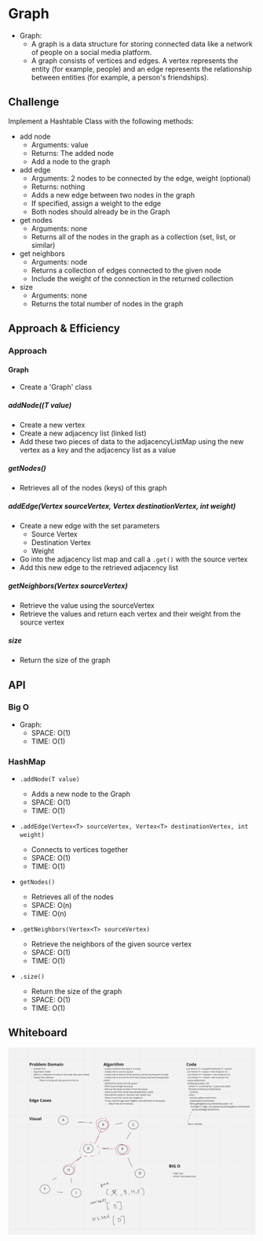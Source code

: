 # Graph
<!-- Short summary or background information -->

- Graph:
  - A graph is a data structure for storing connected data like a network of people on a social media platform.
  - A graph consists of vertices and edges. A vertex represents the entity (for example, people) and an edge represents the relationship between entities (for example, a person's friendships).

## Challenge
<!-- Description of the challenge -->

Implement a Hashtable Class with the following methods:
- add node
  - Arguments: value
  - Returns: The added node
  - Add a node to the graph
- add edge
  - Arguments: 2 nodes to be connected by the edge, weight (optional)
  - Returns: nothing
  - Adds a new edge between two nodes in the graph
  - If specified, assign a weight to the edge
  - Both nodes should already be in the Graph
- get nodes
  - Arguments: none
  - Returns all of the nodes in the graph as a collection (set, list, or similar)
- get neighbors
  - Arguments: node
  - Returns a collection of edges connected to the given node
  - Include the weight of the connection in the returned collection
- size
  - Arguments: none
  - Returns the total number of nodes in the graph

## Approach & Efficiency
<!-- What approach did you take? Why? What is the Big O space/time for this approach? -->

### Approach

#### Graph

- Create a 'Graph' class

##### addNode((T value)

- Create a new vertex
- Create a new adjacency list (linked list)
- Add these two pieces of data to the adjacencyListMap using the new vertex as a key and the adjacency list as a value

##### getNodes()

- Retrieves all of the nodes (keys) of this graph

##### addEdge(Vertex<T> sourceVertex, Vertex<T> destinationVertex, int weight)

- Create a new edge with the set parameters
  - Source Vertex
  - Destination Vertex
  - Weight
- Go into the adjacency list map and call a `.get()` with the source vertex
- Add this new edge to the retrieved adjacency list

##### getNeighbors(Vertex<T> sourceVertex)

- Retrieve the value using the sourceVertex
- Retrieve the values and return each vertex and their weight from the source vertex

##### size

- Return the size of the graph

## API
<!-- Description of each method publicly available to your Linked List -->

### Big O

- Graph:
  - SPACE: O(1)
  - TIME: O(1)

### HashMap

- `.addNode(T value)`
  - Adds a new node to the Graph
  - SPACE: O(1)
  - TIME: O(1)

- `.addEdge(Vertex<T> sourceVertex, Vertex<T> destinationVertex, int weight)`
  - Connects to vertices together
  - SPACE: O(1)
  - TIME: O(1)

- `getNodes()`
  - Retrieves all of the nodes
  - SPACE: O(n)
  - TIME: O(n)

- `.getNeighbors(Vertex<T> sourceVertex)`
  - Retrieve the neighbors of the given source vertex
  - SPACE: O(1)
  - TIME: O(1)

- `.size()`
  - Return the size of the graph
  - SPACE: O(1)
  - TIME: O(1)


## Whiteboard

![WHITEBOARD](./assets/whiteboard.png)
